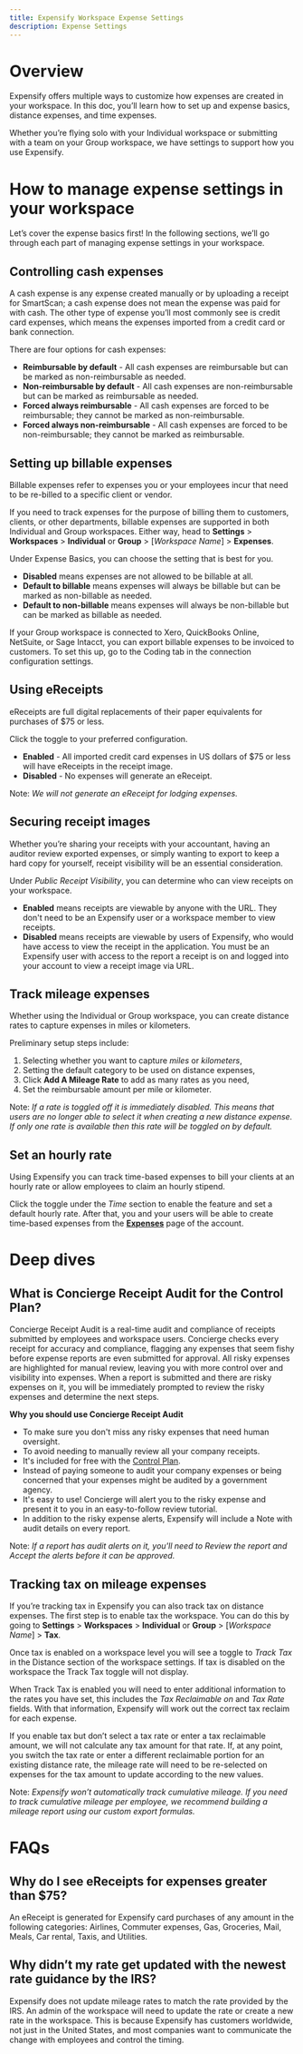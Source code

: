 ```yaml
---
title: Expensify Workspace Expense Settings
description: Expense Settings
---
```

# Overview

Expensify offers multiple ways to customize how expenses are created in your workspace. In this doc, you’ll learn how to set up and expense basics, distance expenses, and time expenses. 

Whether you’re flying solo with your Individual workspace or submitting with a team on your Group workspace, we have settings to support how you use Expensify.

# How to manage expense settings in your workspace

Let’s cover the expense basics first! In the following sections, we’ll go through each part of managing expense settings in your workspace.

## Controlling cash expenses

A cash expense is any expense created manually or by uploading a receipt for SmartScan; a cash expense does not mean the expense was paid for with cash. The other type of expense you’ll most commonly see is credit card expenses, which means the expenses imported from a credit card or bank connection.

There are four options for cash expenses:

- **Reimbursable by default** - All cash expenses are reimbursable but can be marked as non-reimbursable as needed.
- **Non-reimbursable by default** - All cash expenses are non-reimbursable but can be marked as reimbursable as needed.
- **Forced always reimbursable** - All cash expenses are forced to be reimbursable; they cannot be marked as non-reimbursable.
- **Forced always non-reimbursable** - All cash expenses are forced to be non-reimbursable; they cannot be marked as reimbursable.

## Setting up billable expenses

Billable expenses refer to expenses you or your employees incur that need to be re-billed to a specific client or vendor.

If you need to track expenses for the purpose of billing them to customers, clients, or other departments, billable expenses are supported in both Individual and Group workspaces. Either way, head to **Settings** > **Workspaces** > **Individual** or **Group** > [_Workspace Name_] > **Expenses**.

Under Expense Basics, you can choose the setting that is best for you.

- **Disabled** means expenses are not allowed to be billable at all.
- **Default to billable** means expenses will always be billable but can be marked as non-billable as needed.
- **Default to non-billable** means expenses will always be non-billable but can be marked as billable as needed.

If your Group workspace is connected to Xero, QuickBooks Online, NetSuite, or Sage Intacct, you can export billable expenses to be invoiced to customers. To set this up, go to the Coding tab in the connection configuration settings.

## Using eReceipts

eReceipts are full digital replacements of their paper equivalents for purchases of $75 or less. 

Click the toggle to your preferred configuration. 

- **Enabled** - All imported credit card expenses in US dollars of $75 or less will have eReceipts in the receipt image.
- **Disabled** - No expenses will generate an eReceipt.

Note: _We will not generate an eReceipt for lodging expenses._ 

## Securing receipt images

Whether you’re sharing your receipts with your accountant, having an auditor review exported expenses, or simply wanting to export to keep a hard copy for yourself, receipt visibility will be an essential consideration. 

Under _Public Receipt Visibility_, you can determine who can view receipts on your workspace.

- **Enabled** means receipts are viewable by anyone with the URL. They don't need to be an Expensify user or a workspace member to view receipts.
- **Disabled** means receipts are viewable by users of Expensify, who would have access to view the receipt in the application. You must be an Expensify user with access to the report a receipt is on and logged into your account to view a receipt image via URL.

 
## Track mileage expenses

Whether using the Individual or Group workspace, you can create distance rates to capture expenses in miles or kilometers.

Preliminary setup steps include:

1. Selecting whether you want to capture _miles_ or _kilometers_,
2. Setting the default category to be used on distance expenses, 
3. Click **Add A Mileage Rate** to add as many rates as you need, 
4. Set the reimbursable amount per mile or kilometer. 

Note: _If a rate is toggled off it is immediately disabled. This means that users are no longer able to select it when creating a new distance expense. If only one rate is available then this rate will be toggled on by default._

## Set an hourly rate

Using Expensify you can track time-based expenses to bill your clients at an hourly rate or allow employees to claim an hourly stipend. 

Click the toggle under the _Time_ section to enable the feature and set a default hourly rate. After that, you and your users will be able to create time-based expenses from the [**Expenses**](https://expensify.com/expenses) page of the account.

# Deep dives

## What is Concierge Receipt Audit for the Control Plan?

Concierge Receipt Audit is a real-time audit and compliance of receipts submitted by employees and workspace users. Concierge checks every receipt for accuracy and compliance, flagging any expenses that seem fishy before expense reports are even submitted for approval. All risky expenses are highlighted for manual review, leaving you with more control over and visibility into expenses. When a report is submitted and there are risky expenses on it, you will be immediately prompted to review the risky expenses and determine the next steps. 

**Why you should use Concierge Receipt Audit**

- To make sure you don't miss any risky expenses that need human oversight.
- To avoid needing to manually review all your company receipts.
- It's included for free with the [Control Plan](https://www.expensify.com/pricing).
- Instead of paying someone to audit your company expenses or being concerned that your expenses might be audited by a government agency.
- It's easy to use! Concierge will alert you to the risky expense and present it to you in an easy-to-follow review tutorial.
- In addition to the risky expense alerts, Expensify will include a Note with audit details on every report.  

Note: _If a report has audit alerts on it, you'll need to Review the report and Accept the alerts before it can be approved._

## Tracking tax on mileage expenses

If you’re tracking tax in Expensify you can also track tax on distance expenses. The first step is to enable tax the workspace. You can do this by going to  **Settings** > **Workspaces** > **Individual** or **Group** > [_Workspace Name_] > **Tax**.

Once tax is enabled on a workspace level you will see a toggle to _Track Tax_ in the Distance section of the workspace settings. If tax is disabled on the workspace the Track Tax toggle will not display.

When Track Tax is enabled you will need to enter additional information to the rates you have set, this includes the _Tax Reclaimable on_ and _Tax Rate_ fields. With that information, Expensify will work out the correct tax reclaim for each expense.

If you enable tax but don’t select a tax rate or enter a tax reclaimable amount, we will not calculate any tax amount for that rate. If, at any point, you switch the tax rate or enter a different reclaimable portion for an existing distance rate, the mileage rate will need to be re-selected on expenses for the tax amount to update according to the new values.

Note: _Expensify won’t automatically track cumulative mileage. If you need to track cumulative mileage per employee, we recommend building a mileage report using our custom export formulas._ 

# FAQs

## Why do I see eReceipts for expenses greater than $75?

An eReceipt is generated for Expensify card purchases of any amount in the following categories: Airlines, Commuter expenses, Gas, Groceries, Mail, Meals, Car rental, Taxis, and Utilities.

## Why didn’t my rate get updated with the newest rate guidance by the IRS?

Expensify does not update mileage rates to match the rate provided by the IRS. An admin of the workspace will need to update the rate or create a new rate in the workspace. This is because Expensify has customers worldwide, not just in the United States, and most companies want to communicate the change with employees and control the timing.

